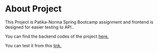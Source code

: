 # About Project
This Project is Patika-Norma Spring Bootcamp assignment and frontend is designed for easier testing to API.. 

You can find the backend codes of the project [here.](https://github.com/pandao/editor.md "Heading link")

You can test it from this [link.](https://emir-bank-frontend.herokuapp.com/login)
